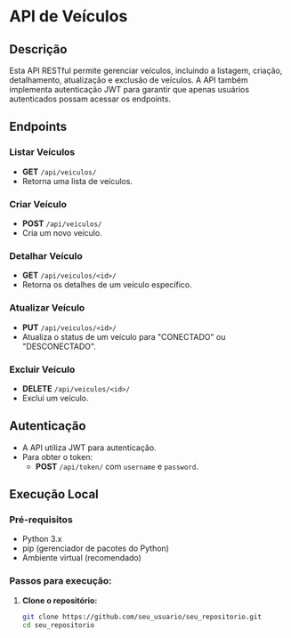 # API de Veículos

## Descrição
Esta API RESTful permite gerenciar veículos, incluindo a listagem, criação, detalhamento, atualização e exclusão de veículos. A API também implementa autenticação JWT para garantir que apenas usuários autenticados possam acessar os endpoints.

## Endpoints

### Listar Veículos
- **GET** `/api/veiculos/`
- Retorna uma lista de veículos.

### Criar Veículo
- **POST** `/api/veiculos/`
- Cria um novo veículo.

### Detalhar Veículo
- **GET** `/api/veiculos/<id>/`
- Retorna os detalhes de um veículo específico.

### Atualizar Veículo
- **PUT** `/api/veiculos/<id>/`
- Atualiza o status de um veículo para "CONECTADO" ou "DESCONECTADO".

### Excluir Veículo
- **DELETE** `/api/veiculos/<id>/`
- Exclui um veículo.

## Autenticação
- A API utiliza JWT para autenticação.
- Para obter o token:
  - **POST** `/api/token/` com `username` e `password`.

## Execução Local

### Pré-requisitos
- Python 3.x
- pip (gerenciador de pacotes do Python)
- Ambiente virtual (recomendado)

### Passos para execução:

1. **Clone o repositório:**
   ```bash
   git clone https://github.com/seu_usuario/seu_repositorio.git
   cd seu_repositorio
